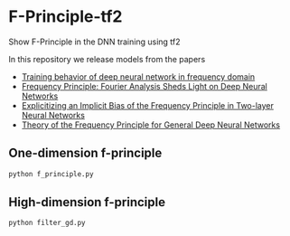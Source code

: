# F-Principle-tf2
Show F-Principle in the DNN training using tf2 

In this repository we release models from the papers
* [Training behavior of deep neural network in frequency domain](https://arxiv.org/abs/1807.01251)
* [Frequency Principle: Fourier Analysis Sheds Light on Deep Neural Networks](https://arxiv.org/abs/1901.06523)
* [Explicitizing an Implicit Bias of the Frequency Principle in Two-layer Neural Networks](https://arxiv.org/abs/1905.10264)
* [Theory of the Frequency Principle for General Deep Neural Networks](https://arxiv.org/abs/1906.09235)

## One-dimension f-principle

```python
python f_principle.py
```

## High-dimension f-principle
```
python filter_gd.py
```